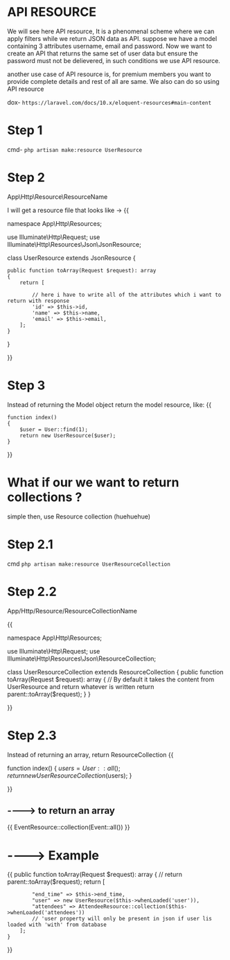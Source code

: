 #                                      API RESOURCE

We will see here API resource, It is a phenomenal scheme where we can apply filters while we return JSON data as API. suppose we have a model containing 3 attributes username, email and password. Now we want to create an API that returns the same set of user data but ensure the password must not be delievered, in such conditions we use API resource.

another use case of API resource is, for premium members you want to provide complete details and rest of all are same. We also can do so using API resource

dox- `https://laravel.com/docs/10.x/eloquent-resources#main-content`



# Step 1
cmd- `php artisan make:resource UserResource`


# Step 2
App\Http\Resource\ResourceName

I will get a resource file that looks like ->
{{
 
namespace App\Http\Resources;
 
use Illuminate\Http\Request;
use Illuminate\Http\Resources\Json\JsonResource;
 
class UserResource extends JsonResource
{

    public function toArray(Request $request): array
    {
        return [

            // here i have to write all of the attributes which i want to return with response
            'id' => $this->id,
            'name' => $this->name,
            'email' => $this->email,
        ];
    }
}

}}



# Step 3
Instead of returning the Model object return the model resource, like:
{{

    function index()
    {
        $user = User::find(1);
        return new UserResource($user);
    }

}}






# What if our we want to return collections ?

simple then, use Resource collection (huehuehue)


# Step 2.1 
cmd `php artisan make:resource UserResourceCollection`


# Step 2.2

App/Http/Resource/ResourceCollectionName

{{

 
namespace App\Http\Resources;
 
use Illuminate\Http\Request;
use Illuminate\Http\Resources\Json\ResourceCollection;
 
class UserResourceCollection extends ResourceCollection
{
    public function toArray(Request $request): array
    {
        // By default it takes the content from UserResource and return whatever is written
        return parent::toArray($request);
    }
}

}}


# Step 2.3

Instead of returning an array, return ResourceCollection
{{

   function index()
   {
      $users = User::all();
      return new UserResourceCollection($users);
   }

}}

## ----> to return an array

{{
    EventResource::collection(Event::all())
}}

# ----> Example

{{
    public function toArray(Request $request): array
    {
        // return parent::toArray($request);
        return [
           
            "end_time" => $this->end_time,
            "user" => new UserResource($this->whenLoaded('user')),
            "attendees" => AttendeeResource::collection($this->whenLoaded('attendees'))
            // 'user property will only be present in json if user lis loaded with 'with' from database
        ];
    }


}}